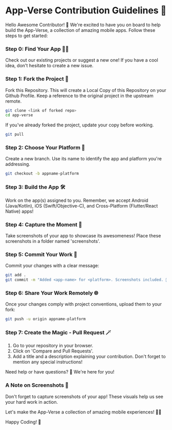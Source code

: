 # App-Verse Contribution Guidelines 📱

Hello Awesome Contributor! 👋 We're excited to have you on board to help build the App-Verse, a collection of amazing mobile apps. Follow these steps to get started:

### Step 0: Find Your App 🕵️‍♂️
Check out our existing projects or suggest a new one! If you have a cool idea, don't hesitate to create a new issue.

### Step 1: Fork the Project 🍴
Fork this Repository. This will create a Local Copy of this Repository on your Github Profile. Keep a reference to the original project in the upstream remote.

```bash
git clone <link of forked repo> 
cd app-verse  
```

If you've already forked the project, update your copy before working.

```bash
git pull
```

### Step 2: Choose Your Platform 📱
Create a new branch. Use its name to identify the app and platform you're addressing.

```bash
git checkout -b appname-platform
```

### Step 3: Build the App 🛠️
Work on the app(s) assigned to you. Remember, we accept Android (Java/Kotlin), iOS (Swift/Objective-C), and Cross-Platform (Flutter/React Native) apps!

### Step 4: Capture the Moment 📸
Take screenshots of your app to showcase its awesomeness! Place these screenshots in a folder named 'screenshots'.

### Step 5: Commit Your Work 📝
Commit your changes with a clear message:

```bash
git add .
git commit -m "Added <app-name> for <platform>. Screenshots included. 📸"
```

### Step 6: Share Your Work Remotely 🌐
Once your changes comply with project conventions, upload them to your fork:

```bash
git push -u origin appname-platform
```

### Step 7: Create the Magic - Pull Request 🪄
1. Go to your repository in your browser.
2. Click on 'Compare and Pull Requests'.
3. Add a title and a description explaining your contribution. Don't forget to mention any special instructions!

Need help or have questions? 🤔 We're here for you!

### A Note on Screenshots 📸
Don't forget to capture screenshots of your app! These visuals help us see your hard work in action.

Let's make the App-Verse a collection of amazing mobile experiences! 🚀📱

Happy Coding! 🎉